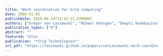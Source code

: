 ```yaml
---
title: "Work coordination for Grid computing"
date: 2006-01-01
publishDate: 2019-08-14T19:42:31.939006Z
authors: ["Gregor von Laszewski", "Mihael Hategan", "Deepti Kodeboyina"]
publication_types: ["6"]
abstract: ""
featured: false
publication: "*Grid Technologies*"
url_pdf: "https://laszewski.github.io/papers/vonLaszewski-work-coordination.pdf"
---
```


